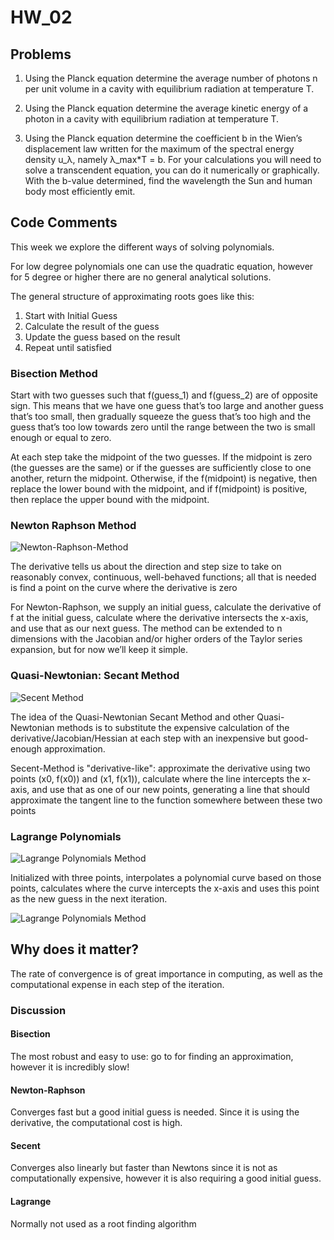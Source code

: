 # HW_02

## Problems

1.  Using  the  Planck  equation  determine  the  average  number  of  photons n per unit volume in a cavity with equilibrium radiation at temperature T.
2.  Using the Planck equation determine the average kinetic energy of a photon in a cavity with equilibrium radiation at temperature T.

3.  Using the Planck equation determine the coefficient b in the Wien’s displacement  law  written  for  the  maximum  of  the  spectral  energy  density u_λ,
namely λ_max*T = b.
For  your  calculations  you  will  need  to  solve  a transcendent equation, you can do it numerically or graphically.  With the b-value determined, find the wavelength the Sun and human body most efficiently emit.  

## Code Comments

This week we explore the different ways of solving polynomials.

For low degree polynomials one can use the quadratic equation, however
for 5 degree or higher there are no general analytical solutions.

The general structure of approximating roots goes like this:

1. Start with Initial Guess
2. Calculate the result of the guess
3. Update the guess based on the result
4. Repeat until satisfied

### Bisection Method

Start with two guesses such that f(guess_1) and f(guess_2) are of opposite sign. This means that we have one guess that’s too large and another guess that’s too small, then gradually squeeze the guess that’s too high and the guess that’s too low towards zero until the range between the two is small enough or equal to zero.

At each step take the midpoint of the two guesses. If the midpoint is zero (the guesses are the same) or if the guesses are sufficiently close to one another, return the midpoint. Otherwise, if the f(midpoint) is negative, then replace the lower bound with the midpoint, and if f(midpoint) is positive, then replace the upper bound with the midpoint.

### Newton Raphson Method

![Newton-Raphson-Method][Newtons]

The derivative tells us about the direction and step size to take on reasonably convex, continuous, well-behaved functions; all that is needed is find a point on the curve where the derivative is zero

For Newton-Raphson, we supply an initial guess, calculate the derivative of f at the initial guess, calculate where the derivative intersects the x-axis, and use that as our next guess.  The method can be extended to n dimensions with the Jacobian and/or higher orders of the Taylor series expansion, but for now we’ll keep it simple.

### Quasi-Newtonian: Secant Method

![Secent Method][secent]

The idea of the Quasi-Newtonian Secant Method and other Quasi-Newtonian methods is to substitute the expensive calculation of the derivative/Jacobian/Hessian at each step with an inexpensive but good-enough approximation.

Secent-Method is "derivative-like": approximate the derivative using two points (x0, f(x0)) and (x1, f(x1)), calculate where the line intercepts the x-axis, and use that as one of our new points, generating a line that should approximate the tangent line to the function somewhere between these two points

### Lagrange Polynomials

![Lagrange Polynomials Method][lagrange]

Initialized with three points, interpolates a polynomial curve based on those points, calculates where the curve intercepts the x-axis and uses this point as the new guess in the next iteration.

![Lagrange Polynomials Method][lagrangepic]


## Why does it matter?

The rate of convergence is of great importance in computing, as well as
the computational expense in each step of the iteration.

### Discussion

#### Bisection
The most robust and easy to use: go to for finding an approximation,
however it is incredibly slow!

#### Newton-Raphson
Converges fast but a good initial guess is needed. Since it is using the derivative, the computational cost is high.

#### Secent
Converges also linearly but faster than Newtons since it is not as computationally expensive, however it is also requiring a good initial guess.

#### Lagrange
Normally not used as a root finding algorithm



[Newtons]: https://github.com/fusionby2030/Numerical_Methods/edit/master/EP4/HW_03/files/newton_raphson.png "newton_raphson"

[lagrange]: https://github.com/fusionby2030/Numerical_Methods/edit/master/EP4/HW_03/files/lagrangepolynomial.png "lagrange"

[secent]: https://github.com/fusionby2030/Numerical_Methods/edit/master/EP4/HW_03/files/secentmethod.png "Secent"

[lagrangepic]: https://github.com/fusionby2030/Numerical_Methods/edit/master/EP4/HW_03/files/lagrangepic.png "lagrange"

